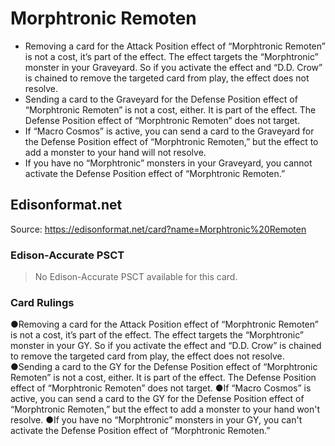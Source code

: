 # Morphtronic Remoten

*   Removing a card for the Attack Position effect of “Morphtronic Remoten” is not a cost, it’s part of the effect. The effect targets the “Morphtronic” monster in your Graveyard. So if you activate the effect and “D.D. Crow” is chained to remove the targeted card from play, the effect does not resolve.
*   Sending a card to the Graveyard for the Defense Position effect of “Morphtronic Remoten” is not a cost, either. It is part of the effect. The Defense Position effect of “Morphtronic Remoten” does not target.
*   If “Macro Cosmos” is active, you can send a card to the Graveyard for the Defense Position effect of “Morphtronic Remoten,” but the effect to add a monster to your hand will not resolve.
*   If you have no “Morphtronic” monsters in your Graveyard, you cannot activate the Defense Position effect of “Morphtronic Remoten.”

## Edisonformat.net

Source: https://edisonformat.net/card?name=Morphtronic%20Remoten

### Edison-Accurate PSCT

> No Edison-Accurate PSCT available for this card.

### Card Rulings

●Removing a card for the Attack Position effect of “Morphtronic Remoten” is not a cost, it’s part of the effect. The effect targets the “Morphtronic” monster in your GY. So if you activate the effect and “D.D. Crow” is chained to remove the targeted card from play, the effect does not resolve.
●Sending a card to the GY for the Defense Position effect of “Morphtronic Remoten” is not a cost, either. It is part of the effect. The Defense Position effect of “Morphtronic Remoten” does not target.
●If “Macro Cosmos” is active, you can send a card to the GY for the Defense Position effect of “Morphtronic Remoten,” but the effect to add a monster to your hand won't resolve.
●If you have no “Morphtronic” monsters in your GY, you can't activate the Defense Position effect of “Morphtronic Remoten.”
            